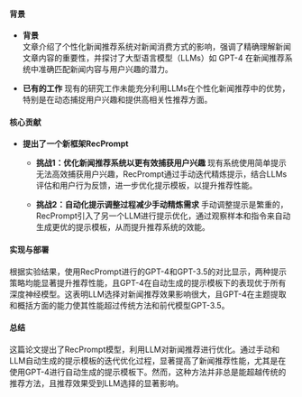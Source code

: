 #### 背景
- **背景**       
    文章介绍了个性化新闻推荐系统对新闻消费方式的影响，强调了精确理解新闻文章内容的重要性，并探讨了大型语言模型（LLMs）如 GPT-4 在新闻推荐系统中准确匹配新闻内容与用户兴趣的潜力。

- **已有的工作**
    现有的研究工作未能充分利用LLMs在个性化新闻推荐中的优势，特别是在动态捕捉用户兴趣和提供高相关性推荐方面。

#### 核心贡献
- **提出了一个新框架RecPrompt**
    - **挑战1：优化新闻推荐系统以更有效捕获用户兴趣**
        现有系统使用简单提示无法高效捕获用户兴趣，RecPrompt通过手动迭代精炼提示，结合LLMs评估和用户行为反馈，进一步优化提示模板，以提升推荐性能。

    - **挑战2：自动化提示调整过程减少手动精炼需求**
        手动调整提示是繁重的，RecPrompt引入了另一个LLM进行提示优化，通过观察样本和指令来自动生成更优的提示模板，从而提升推荐系统的效能。
  
#### 实现与部署
根据实验结果，使用RecPrompt进行的GPT-4和GPT-3.5的对比显示，两种提示策略均能显著提升推荐性能，且GPT-4在自动生成的提示模板下的表现优于所有深度神经模型。这表明LLM选择对新闻推荐效果影响很大，且GPT-4在主题提取和概括方面的能力使其性能超过传统方法和前代模型GPT-3.5。

#### 总结
这篇论文提出了RecPrompt模型，利用LLM对新闻推荐进行优化。通过手动和LLM自动生成的提示模板的迭代优化过程，显著提高了新闻推荐性能，尤其是在使用GPT-4进行自动生成的提示模板下。然而，这种方法并非总是能超越传统的推荐方法，且推荐效果受到LLM选择的显著影响。